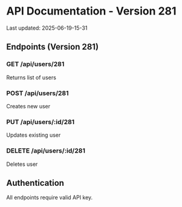 # API Documentation - Version 281
Last updated: 2025-06-19-15-31

## Endpoints (Version 281)

### GET /api/users/281
Returns list of users

### POST /api/users/281
Creates new user

### PUT /api/users/:id/281
Updates existing user

### DELETE /api/users/:id/281
Deletes user

## Authentication
All endpoints require valid API key.

